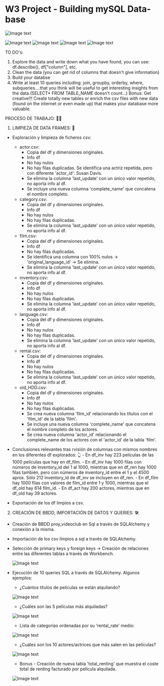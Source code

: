 # W3 Project - Building mySQL Data-base


![Image text](https://github.com/Davidteje/w3-database-project/blob/main/img/descarga%20(4).jpeg)



![Image text](https://github.com/Davidteje/w3-database-project/blob/main/img/pandas_python.png)
![Image text](https://github.com/Davidteje/w3-database-project/blob/main/img/sqlalchemy.jpeg)
![Image text](https://github.com/Davidteje/w3-database-project/blob/main/img/MySQLworkbench.jpeg)
![Image text](https://github.com/Davidteje/w3-database-project/blob/main/img/descarga.png)


TO DO's: 
1) Explore the data and write down what you have found, you can use: df.describe(), df["column"], etc.
2) Clean the data (you can get rid of columns that doesn't give information)
3) Build your databse
4) Write at least 10 queries including: join, groupby, orderby, where, subqueries….that you think will be useful to get interesting insights from the data.(SELECT* FROM TABLE_NAME doesn't count...)
Bonus: Get creative!!! Create totally new tables or enrich the csv files with new data (found on the internet or even made up) that makes your database more valuable.


PROCESO DE TRABAJO: 👨‍💻
1) LIMPIEZA DE DATA FRAMES: 🚛
- Exploración y limpieza de ficheros csv:
    - actor.csv:
        - Copia del df y dimensiones originales.
        - Info df
        - No hay nulos
        - No hay filas duplicadas. Se identifica una actriz repetida, pero con diferente 'actor_id': Susan Davis.
        - Se elimina la columna 'last_update' con un único valor repetido, no aporta info al df.
        - Se incluye una nueva columna 'complete_name' que concatena el nombre completo.
    - category.csv:
        - Copia del df y dimensiones originales.
        - Info df
        - No hay nulos
        - No hay filas duplicadas.
        - Se elimina la columna 'last_update' con un único valor repetido, no aporta info al df.
    - film.csv:
        - Copia del df y dimensiones originales.
        - Info df
        - No hay filas duplicadas.
        - Se identifica una columna con 100% nulos -> 'original_language_id' -> Se elimina.
        - Se elimina la columna 'last_update' con un único valor repetido, no aporta info al df.
    - inventory.csv:
        - Copia del df y dimensiones originales.
        - Info df
        - No hay nulos
        - No hay filas duplicadas.
        - Se elimina la columna 'last_update' con un único valor repetido, no aporta info al df.
    - language.csv:
        - Copia del df y dimensiones originales.
        - Info df
        - No hay nulos
        - No hay filas duplicadas.
        - Se elimina la columna 'last_update' con un único valor repetido, no aporta info al df.
    - rental.csv:
        - Copia del df y dimensiones originales.
        - Info df
        - No hay nulos
        - No hay filas duplicadas.
        - Se elimina la columna 'last_update' con un único valor repetido, no aporta info al df.
    - old_HDD.csv:
        - Copia del df y dimensiones originales.
        - Info df
        - No hay nulos
        - No hay filas duplicadas.
        - Se crea nueva columna 'film_id' relacionando los títulos con el 'film_id' de la tabla 'film'.
        - Se incluye una nueva columna 'complete_name' que concatena el nombre completo de los actores.
        - Se crea nueva columna 'actor_id' relacionando el complete_name de los actores con el 'actor_id' de la tabla 'film'.

- Conclusiones relevantes tras rvisión de columnas con mismos nombres en los diferentes df explorados: 👆
        - En df_inv hay 223 películas de las 1000 películas que hay en df_film.
        - En df_inv hay 1000 filas con números de inventory_id del 1 al 1000, mientras que en df_ren hay 1000 filas también, pero con números de inventory_id entre el 1 y el 4500 aprox. Sólo 212 inventory_id de df_inv se incluyen en df_ren.
        - En df_film hay 1000 filas con valores de film_id entre 1 y 1000, mientras que el df_old hay 614 film_id.
        - En df_act hay 200 actores, mientras que en df_old hay 39 actores.
        
- Exportación de los df limpios a csv.

2) CREACIÓN DE BBDD, IMPORTACIÓN DE DATOS Y QUERIES: 🛠
- Creación de BBDD proy_videoclub en Sql a través de SQLAlchemy y conexión a la misma.
- Importación de los csv limpios a sql a través de SQLAlchemy.
- Selección de primary keys y foreign keys -> Creación de relaciones entre las diferentes tablas a través de Workbench.

    ![Image text](https://github.com/Davidteje/w3-database-project/blob/main/img/Diagrama_inicial.PNG)


- Ejecución de 10 queries SQL a través de SQLAlchemy. Algunos ejemplos:

    - ¿Cuántos títulos de películas se están alquilando?
    
    ![Image text](https://github.com/Davidteje/w3-database-project/blob/main/img/Query%205.PNG)    
    
    - ¿Cuáles son las 5 películas más alquiladas? 
    
    ![Image text](https://github.com/Davidteje/w3-database-project/blob/main/img/Query%201.png)
    
    - Lista de categorías ordenadas por su ‘rental_rate’ medio:
    
    ![Image text](https://github.com/Davidteje/w3-database-project/blob/main/img/Query%202.png)
    
    - ¿Cuáles son los 10 actores/actrices que más salen en las películas? 
    
    ![Image text](https://github.com/Davidteje/w3-database-project/blob/main/img/Query%203.png) 
    
    - Bonus - Creación de nueva tabla 'total_renting' que muestra el coste total de renting facturado por película alquilada.
    
    ![Image text](https://github.com/Davidteje/w3-database-project/blob/main/img/Query%204.png)     

        
        
        
        
        
        
        
        
    